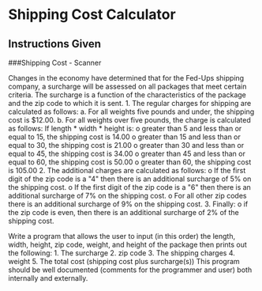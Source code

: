 # Shipping Cost Calculator

## Instructions Given

###Shipping Cost - Scanner


   Changes in the economy have determined that for the Fed-Ups shipping company, a
surcharge will be assessed on all packages that meet certain criteria. The surcharge is a
function of the characteristics of the package and the zip code to which it is sent.
      1. The regular charges for shipping are calculated as follows:
         a. For all weights five pounds and under, the shipping cost is $12.00.
         b. For all weights over five pounds, the charge is calculated as follows:
            If length * width * height is:
            o greater than 5 and less than or equal to 15, the shipping cost is 14.00
            o greater than 15 and less than or equal to 30, the shipping cost is 21.00
            o greater than 30 and less than or equal to 45, the shipping cost is 34.00
            o greater than 45 and less than or equal to 60, the shipping cost is 50.00
            o greater than 60, the shipping cost is 105.00
      2. The additional charges are calculated as follows:
            o If the first digit of the zip code is a "4" then there is an additional surcharge of
5% on the shipping cost.
            o If the first digit of the zip code is a "6" then there is an additional surcharge of
7% on the shipping cost.
            o For all other zip codes there is an additional surcharge of 9% on the shipping
cost.
      3. Finally:
            o if the zip code is even, then there is an additional surcharge of 2% of the
shipping cost.



Write a program that allows the user to input (in this order) the length, width, height,
zip code, weight, and height of the package then prints out the following:
      1. The surcharge
      2. zip code
      3. The shipping charges
      4. weight
      5. The total cost (shipping cost plus surcharge(s))
This program should be well documented (comments for the programmer and user)
both internally and externally.
